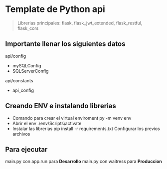 # Template de Python api
> Librerias principales: flask, flask_jwt_extended, flask_restful, flask_cors
## Importante llenar los siguientes datos
api/config
- mySQLConfig
- SQLServerConfig

api/constants
- api_config
## Creando ENV e instalando librerias
- Comando para crear el virtual enviroment
py -m venv env
- Abrir el env
.\env\Scripts\activate
- Instalar las librerias
pip install -r requirements.txt
Configurar los previos archivos
## Para ejecutar
main.py con app.run para **Desarrollo**
main.py con waitress para **Produccion**